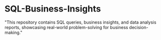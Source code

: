 # SQL-Business-Insights
"This repository contains SQL queries, business insights, and data analysis reports, showcasing real-world problem-solving for business decision-making."
